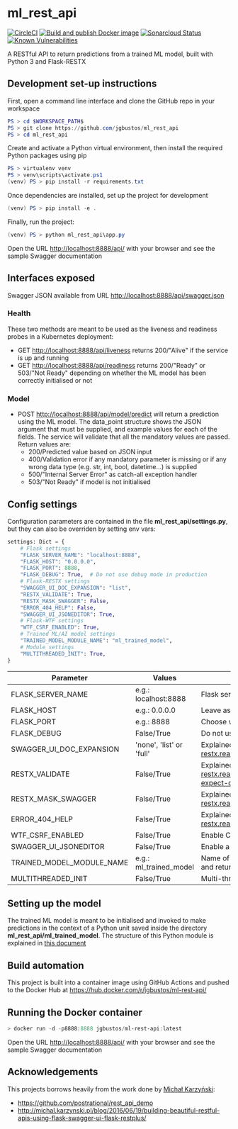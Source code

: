# ml_rest_api

[![CircleCI](https://img.shields.io/circleci/build/github/jgbustos/ml_rest_api/master?logo=CircleCI&label=CircleCI%20build)](https://circleci.com/gh/jgbustos/ml_rest_api)
[![Build and publish Docker image](https://github.com/jgbustos/ml_rest_api/actions/workflows/main.yml/badge.svg)](https://github.com/jgbustos/ml_rest_api/actions/workflows/main.yml)
[![Sonarcloud Status](https://sonarcloud.io/api/project_badges/measure?project=jgbustos_ml_rest_api&metric=alert_status)](https://sonarcloud.io/dashboard?id=jgbustos_ml_rest_api)
[![Known Vulnerabilities](https://snyk.io/test/github/jgbustos/ml_rest_api/badge.svg)](https://app.snyk.io/org/jgbustos/projects)

A RESTful API to return predictions from a trained ML model, built with Python 3 and Flask-RESTX

## Development set-up instructions

First, open a command line interface and clone the GitHub repo in your workspace

```Powershell
PS > cd $WORKSPACE_PATH$
PS > git clone https://github.com/jgbustos/ml_rest_api
PS > cd ml_rest_api
```

Create and activate a Python virtual environment, then install the required Python packages using pip

```Powershell
PS > virtualenv venv
PS > venv\scripts\activate.ps1
(venv) PS > pip install -r requirements.txt
```

Once dependencies are installed, set up the project for development

```Powershell
(venv) PS > pip install -e .
```

Finally, run the project:

```Powershell
(venv) PS > python ml_rest_api\app.py
```

Open the URL <http://localhost:8888/api/> with your browser and see the sample Swagger documentation

## Interfaces exposed

Swagger JSON available from URL <http://localhost:8888/api/swagger.json>

### Health

These two methods are meant to be used as the liveness and readiness probes in a Kubernetes deployment:

* GET <http://localhost:8888/api/liveness> returns 200/"Alive" if the service is up and running
* GET <http://localhost:8888/api/readiness> returns 200/"Ready" or 503/"Not Ready" depending on whether the ML model has been correctly initialised or not

### Model

* POST <http://localhost:8888/api/model/predict> will return a prediction using the ML model. The data_point structure shows the JSON argument that must be supplied, and example values for each of the fields. The service will validate that all the mandatory values are passed. Return values are:
  * 200/Predicted value based on JSON input
  * 400/Validation error if any mandatory parameter is missing or if any wrong data type (e.g. str, int, bool, datetime...) is supplied
  * 500/"Internal Server Error" as catch-all exception handler
  * 503/"Not Ready" if model is not initialised

## Config settings

Configuration parameters are contained in the file **ml_rest_api/settings.py**, but they can also be overriden by setting env vars:

```python
settings: Dict = {
    # Flask settings
    "FLASK_SERVER_NAME": "localhost:8888",
    "FLASK_HOST": "0.0.0.0",
    "FLASK_PORT": 8888,
    "FLASK_DEBUG": True,  # Do not use debug mode in production
    # Flask-RESTX settings
    "SWAGGER_UI_DOC_EXPANSION": "list",
    "RESTX_VALIDATE": True,
    "RESTX_MASK_SWAGGER": False,
    "ERROR_404_HELP": False,
    "SWAGGER_UI_JSONEDITOR": True,
    # Flask-WTF settings
    "WTF_CSRF_ENABLED": True,
    # Trained ML/AI model settings
    "TRAINED_MODEL_MODULE_NAME": "ml_trained_model",
    # Module settings
    "MULTITHREADED_INIT": True,
}
```

| Parameter | Values | Details |
| --- | --- | --- |
| FLASK_SERVER_NAME | e.g.: localhost:8888 | Flask server name |
| FLASK_HOST | e.g.: 0.0.0.0 | Leave as 0.0.0.0 to avoid virtual host filtering |
| FLASK_PORT | e.g.: 8888 | Choose whatever suits you, go crazy |
| FLASK_DEBUG | False/True | Do not use debug mode in production |
| SWAGGER_UI_DOC_EXPANSION | 'none', 'list' or 'full' | Explained here: <https://flask-restx.readthedocs.io/en/stable/swagger.html#customization> |
| RESTX_VALIDATE | False/True | Explained here: <https://flask-restx.readthedocs.io/en/stable/swagger.html#the-api-expect-decorator> |
| RESTX_MASK_SWAGGER | False/True | Explained here: <https://flask-restx.readthedocs.io/en/stable/mask.html#usage> |
| ERROR_404_HELP | False/True | Explained here: <https://flask-restx.readthedocs.io/en/stable/quickstart.html#endpoints> |
| WTF_CSRF_ENABLED | False/True | Enable CSRF protection using [Flask-WTF pip module](https://pypi.org/project/Flask-WTF/)|
| SWAGGER_UI_JSONEDITOR | False/True | Enable a JSON editor in the Swagger interface |
| TRAINED_MODEL_MODULE_NAME | e.g.: ml_trained_model | Name of the Python module that initialises the ML model and returns predictions (see [section below](#setting-up-the-model)) |
| MULTITHREADED_INIT | False/True | Multi-threaded initialisation of the trained model |

## Setting up the model

The trained ML model is meant to be initialised and invoked to make predictions in the context of a Python unit saved inside the directory **ml_rest_api/ml_trained_model**. The structure of this Python module is explained in [this document](ml_rest_api/ml_trained_model/module_structure.md)

## Build automation

This project is built into a container image using GitHub Actions and pushed to the Docker Hub at <https://hub.docker.com/r/jgbustos/ml-rest-api/>

## Running the Docker container

```Powershell
> docker run -d -p8888:8888 jgbustos/ml-rest-api:latest
```

Open the URL <http://localhost:8888/api/> with your browser and see the sample Swagger documentation

## Acknowledgements

This projects borrows heavily from the work done by [Michał Karzyński](https://twitter.com/postrational):

* <https://github.com/postrational/rest_api_demo>
* <http://michal.karzynski.pl/blog/2016/06/19/building-beautiful-restful-apis-using-flask-swagger-ui-flask-restplus/>
